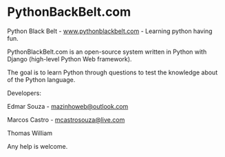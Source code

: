 # PythonBackBelt.com
Python Black Belt - www.pythonblackbelt.com - Learning python having fun.

PythonBlackBelt.com is an open-source system written in Python with Django (high-level Python Web framework).

The goal is to learn Python through questions to test the knowledge about of the Python language.

Developers:

Edmar Souza - mazinhoweb@outlook.com

Marcos Castro - mcastrosouza@live.com

Thomas William

Any help is welcome.
